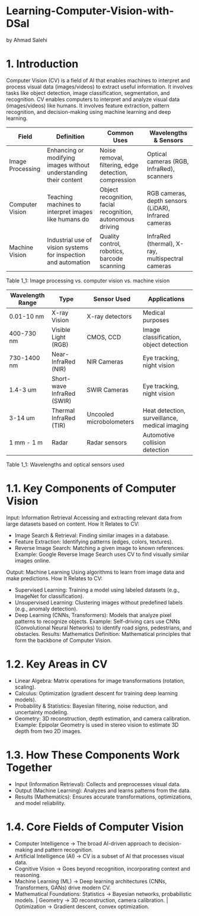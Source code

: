 # Learning-Computer-Vision-with-DSal
by Ahmad Salehi

# 1. Introduction
Computer Vision (CV) is a field of AI that enables machines to interpret and process visual data (images/videos) to extract useful information. It involves tasks like object detection, image classification, segmentation, and recognition.
CV enables computers to interpret and analyze visual data (images/videos) like humans. It involves feature extraction, pattern recognition, and decision-making using machine learning and deep learning.


| Field | Definition | Common Uses | Wavelengths & Sensors |
|-------|------------|-------------|-----------------------|
| Image Processing | Enhancing or modifying images without understanding their content | Noise removal, filtering, edge detection, compression | Optical cameras (RGB, InfraRed), scanners|
| Computer Vision | Teaching machines to interpret images like humans do |Object recognition, facial recognition, autonomous driving | RGB cameras, depth sensors (LiDAR), Infrared cameras |
| Machine Vision | Industrial use of vision systems for inspection and automation | Quality control, robotics, barcode scanning | InfraRed (thermal), X-ray, multispectral cameras|

Table 1_1: Image processing vs. computer vision vs. machine vision


| Wavelength Range | Type | Sensor Used | Applications |
|-------|------------|-------------|-----------------------|
| 0.01-10 nm | X-ray Vision | X-ray detectors | Medical purposes |
| 400-730 nm | Visible Light (RGB) | CMOS, CCD | Image classification, object detection |
| 730-1400 nm | Near-InfraRed (NIR) |NIR Cameras | Eye tracking, night vision |
| 1.4-3 um | Short-wave InfraRed (SWIR) | SWIR Cameras | Eye tracking, night vision |
| 3-14 um | Thermal InfraRed (TIR) | Uncooled microbolometers | Heat detection, surveillance, medical imaging |
| 1 mm -  1 m | Radar | Radar sensors | Automotive collision detection |

Table 1_1: Wavelengths and optical sensors used

# 1.1. Key Components of Computer Vision
Input: Information Retrieval
Accessing and extracting relevant data from large datasets based on content.
How It Relates to CV:
  - Image Search & Retrieval: Finding similar images in a database.
  - Feature Extraction: Identifying patterns (edges, colors, textures).
  - Reverse Image Search: Matching a given image to known references.
    Example: Google Reverse Image Search uses CV to find visually similar images online.
    
Output: Machine Learning
Using algorithms to learn from image data and make predictions.
How It Relates to CV:
  - Supervised Learning: Training a model using labeled datasets (e.g., ImageNet for classification).
  - Unsupervised Learning: Clustering images without predefined labels (e.g., anomaly detection).
  - Deep Learning (CNNs, Transformers): Models that analyze pixel patterns to recognize objects.
    Example: Self-driving cars use CNNs (Convolutional Neural Networks) to identify road signs, pedestrians, and obstacles.
    Results: Mathematics
    Definition: Mathematical principles that form the backbone of Computer Vision.
    
# 1.2. Key Areas in CV
  - Linear Algebra: Matrix operations for image transformations (rotation, scaling).
  - Calculus: Optimization (gradient descent for training deep learning models).
  - Probability & Statistics: Bayesian filtering, noise reduction, and uncertainty modeling.
  - Geometry: 3D reconstruction, depth estimation, and camera calibration. Example: Epipolar Geometry is used in stereo vision to estimate 3D depth from two 2D images.

# 1.3. How These Components Work Together
  - Input (Information Retrieval): Collects and preprocesses visual data.
  - Output (Machine Learning): Analyzes and learns patterns from the data.
  - Results (Mathematics): Ensures accurate transformations, optimizations, and model reliability.

# 1.4. Core Fields of Computer Vision
  - Computer Intelligence → The broad AI-driven approach to decision-making and pattern recognition.
  - Artificial Intelligence (AI) → CV is a subset of AI that processes visual data.
  - Cognitive Vision → Goes beyond recognition, incorporating context and reasoning.
  - Machine Learning (ML) → Deep learning architectures (CNNs, Transformers, GANs) drive modern CV.
  - Mathematical Foundations:
    Statistics → Bayesian networks, probabilistic models. | Geometry → 3D reconstruction, camera calibration. | Optimization → Gradient descent, convex optimization.
